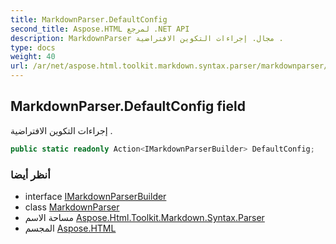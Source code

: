 ```yaml
---
title: MarkdownParser.DefaultConfig
second_title: Aspose.HTML لمرجع .NET API
description: MarkdownParser مجال. إجراءات التكوين الافتراضية .
type: docs
weight: 40
url: /ar/net/aspose.html.toolkit.markdown.syntax.parser/markdownparser/defaultconfig/
---
```

## MarkdownParser.DefaultConfig field

إجراءات التكوين الافتراضية .

```csharp
public static readonly Action<IMarkdownParserBuilder> DefaultConfig;
```

### أنظر أيضا

* interface [IMarkdownParserBuilder](../../imarkdownparserbuilder/)
* class [MarkdownParser](../)
* مساحة الاسم [Aspose.Html.Toolkit.Markdown.Syntax.Parser](../../markdownparser/)
* المجسم [Aspose.HTML](../../../)


